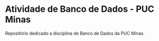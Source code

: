 # Atividade de Banco de Dados - PUC Minas

Repositório dedicado a disciplina de Banco de Dados da PUC Minas.
